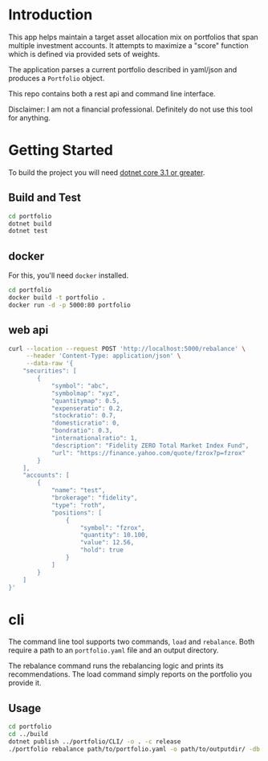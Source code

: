 # Introduction
This app helps maintain a target asset allocation mix on portfolios that span multiple investment accounts.
It attempts to maximize a "score" function which is defined via provided sets of weights. 

The application parses a current portfolio described in yaml/json and produces a ```Portfolio``` object. 

This repo contains both a rest api and command line interface. 

Disclaimer: I am not a financial professional. Definitely do not use this tool for anything. 

# Getting Started
To build the project you will need [dotnet core 3.1 or greater](https://code.visualstudio.com/docs/languages/dotnet).

## Build and Test
```bash
cd portfolio
dotnet build
dotnet test
```

## docker
For this, you'll need `docker` installed. 
```bash
cd portfolio
docker build -t portfolio . 
docker run -d -p 5000:80 portfolio
```

## web api
```bash
curl --location --request POST 'http://localhost:5000/rebalance' \
     --header 'Content-Type: application/json' \
     --data-raw '{
    "securities": [
        {
            "symbol": "abc",
            "symbolmap": "xyz",
            "quantitymap": 0.5,
            "expenseratio": 0.2,
            "stockratio": 0.7,
            "domesticratio": 0,
            "bondratio": 0.3,
            "internationalratio": 1,
            "description": "Fidelity ZERO Total Market Index Fund",
            "url": "https://finance.yahoo.com/quote/fzrox?p=fzrox"
        }
    ],
    "accounts": [
        {
            "name": "test",
            "brokerage": "fidelity",
            "type": "roth",
            "positions": [
                {
                    "symbol": "fzrox",
                    "quantity": 10.100,
                    "value": 12.56,
                    "hold": true
                }
            ]
        }
    ]
}'
```

# cli
The command line tool supports two commands, ```load``` and ```rebalance```.
Both require a path to an ```portfolio.yaml``` file and an output directory. 

The rebalance command runs the rebalancing logic and prints its recommendations. 
The load command simply reports on the portfolio you provide it.

## Usage
```bash
cd portfolio
cd ../build
dotnet publish ../portfolio/CLI/ -o . -c release
./portfolio rebalance path/to/portfolio.yaml -o path/to/outputdir/ -db 100
```

